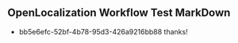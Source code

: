 ## OpenLocalization Workflow Test MarkDown
* bb5e6efc-52bf-4b78-95d3-426a9216bb88 
thanks!<!--HONumber=Mar16_HO2-->
